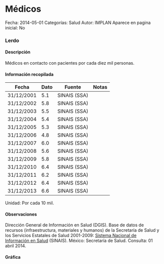 Médicos
=====

Fecha: 2014-05-01
Categorías: Salud
Autor: IMPLAN
Aparece en pagina inicial: No

### Lerdo

#### Descripción

Médicos en contacto con pacientes por cada diez mil personas.

<!-- break -->

#### Información recopilada

<table class="table table-hover table-bordered matriz">
  <thead>
    <tr><th>Fecha</th><th>Dato</th><th>Fuente</th><th>Notas</th></tr>
  </thead>
  <tbody>
    <tr><td class="centrado">31/12/2001</td><td class="derecha">5.1</td><td>SINAIS (SSA)</td><td></td></tr>
    <tr><td class="centrado">31/12/2002</td><td class="derecha">5.8</td><td>SINAIS (SSA)</td><td></td></tr>
    <tr><td class="centrado">31/12/2003</td><td class="derecha">5.5</td><td>SINAIS (SSA)</td><td></td></tr>
    <tr><td class="centrado">31/12/2004</td><td class="derecha">5.4</td><td>SINAIS (SSA)</td><td></td></tr>
    <tr><td class="centrado">31/12/2005</td><td class="derecha">5.3</td><td>SINAIS (SSA)</td><td></td></tr>
    <tr><td class="centrado">31/12/2006</td><td class="derecha">4.8</td><td>SINAIS (SSA)</td><td></td></tr>
    <tr><td class="centrado">31/12/2007</td><td class="derecha">6.0</td><td>SINAIS (SSA)</td><td></td></tr>
    <tr><td class="centrado">31/12/2008</td><td class="derecha">5.6</td><td>SINAIS (SSA)</td><td></td></tr>
    <tr><td class="centrado">31/12/2009</td><td class="derecha">5.8</td><td>SINAIS (SSA)</td><td></td></tr>
    <tr><td class="centrado">31/12/2010</td><td class="derecha">6.4</td><td>SINAIS (SSA)</td><td></td></tr>
    <tr><td class="centrado">31/12/2011</td><td class="derecha">6.2</td><td>SINAIS (SSA)</td><td></td></tr>
    <tr><td class="centrado">31/12/2012</td><td class="derecha">6.4</td><td>SINAIS (SSA)</td><td></td></tr>
    <tr><td class="centrado">31/12/2013</td><td class="derecha">6.6</td><td>SINAIS (SSA)</td><td></td></tr>
  </tbody>
</table>

Unidad: Por cada 10 mil.

#### Observaciones

Dirección General de Información en Salud (DGIS). Base de datos de recursos (infraestructura, materiales y humanos) de la Secretaría de Salud y los Servicios Estatales de Salud 2001-2009: [Sistema Nacional de Información en Salud](http://www.sinais.salud.gob.mx) (SINAIS). México: Secretaría de Salud. Consulta: 01 abril 2014.

#### Gráfica

<div id="Morrisijoaeesw" class="grafica"></div>
<script>
new Morris.Line({
element: 'Morrisijoaeesw',
data: [{ fecha: '2001-12-31', dato: 5.1000 },{ fecha: '2002-12-31', dato: 5.8000 },{ fecha: '2003-12-31', dato: 5.5000 },{ fecha: '2004-12-31', dato: 5.4000 },{ fecha: '2005-12-31', dato: 5.3000 },{ fecha: '2006-12-31', dato: 4.8000 },{ fecha: '2007-12-31', dato: 6.0000 },{ fecha: '2008-12-31', dato: 5.6000 },{ fecha: '2009-12-31', dato: 5.8000 },{ fecha: '2010-12-31', dato: 6.4000 },{ fecha: '2011-12-31', dato: 6.2000 },{ fecha: '2012-12-31', dato: 6.4000 },{ fecha: '2013-12-31', dato: 6.6000 }],
xkey: 'fecha',
ykeys: ['dato'],
labels: ['Dato'],
lineColors: ['#FF5B02'],
xLabelFormat: function(d) { return d.getDate()+'/'+(d.getMonth()+1)+'/'+d.getFullYear(); },
dateFormat: function(ts) { var d = new Date(ts); return d.getDate() + '/' + (d.getMonth() + 1) + '/' + d.getFullYear(); }
});
</script>
